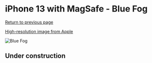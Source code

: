 # iPhone 13 with MagSafe - Blue Fog

[Return to previous page](/iphone_13)

[High-resolution image from Apple](https://store.storeimages.cdn-apple.com/8756/as-images.apple.com/is/MN613?wid=4500&hei=4500&fmt=png)

<div style="width: 500px"><img src="/almost_uncompressed/MN613.webp" alt="Blue Fog"></div>

## Under construction

